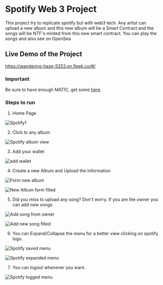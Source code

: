 # Spotify Web 3 Project

This project try to replicate spotify but with web3 tech. Any artist can upload a new album and this new album will be a Smart Contract and the songs will be NTF's minted from this new smart contract. You can play the songs and also see on OpenSea

## Live Demo of the Project

https://wandering-haze-5253.on.fleek.co/#/

### Important 

Be sure to have enough MATIC, get some [here](https://mumbaifaucet.com/).

### Steps to run

1. Home Page

![Spotify1](https://user-images.githubusercontent.com/47113025/173478301-f77d7d1a-1d02-425d-b1d8-a1efa28b0f48.png)

2. Click to any album
  
  ![Spotify album view](https://user-images.githubusercontent.com/47113025/173478354-78233bee-c111-47e7-816e-7c8369143fd6.png)
  
3. Add your wallet

![add wallet](https://user-images.githubusercontent.com/47113025/173478878-6b15cc32-de40-4631-961b-6124b4ecc4f7.png)

4. Create a new Album and Upload the information

![Form new album](https://user-images.githubusercontent.com/47113025/173478408-9b2a6c3b-b865-428a-94ae-3b9dfbbac8a0.png)

![New Album form filled](https://user-images.githubusercontent.com/47113025/173479438-42a3d676-5f2a-410d-bd2a-21541ccd2dec.png)

5. Did you miss to upload any song? Don't worry. If you are the owner you can add new songs

![Add song from owner](https://user-images.githubusercontent.com/47113025/173478957-43c336ee-9c91-42da-8ae8-fbd1f712120a.png)

![Add new song filled](https://user-images.githubusercontent.com/47113025/173479022-988104f8-14aa-4d82-a67e-13a7c06ceaf1.png)

6. You can Expand/Collapse the menu for a better view clicking on spotify logo.

![Spotify saved menu](https://user-images.githubusercontent.com/47113025/173479109-9fdd2760-e3b4-4f37-9b40-9876bbfd962b.png)

![Spotify expanded menu](https://user-images.githubusercontent.com/47113025/173479114-f5bdbcc2-dd4d-40d2-afca-604634bc5ce0.png)

7. You can logout whenever you want.

![Spotify logged menu](https://user-images.githubusercontent.com/47113025/173479301-959d2b27-da22-4af8-b3cb-be108c1a61a6.png)


